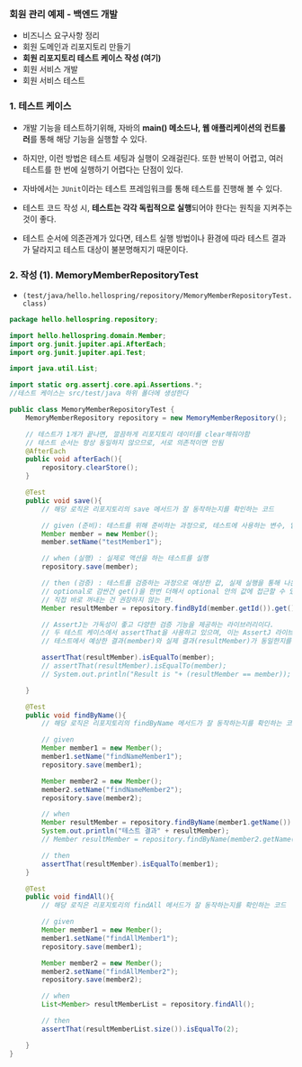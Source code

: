 ### 회원 관리 예제 - 백엔드 개발

- 비즈니스 요구사항 정리
- 회원 도메인과 리포지토리 만들기
- **회원 리포지토리 테스트 케이스 작성 (여기)**
- 회원 서비스 개발
- 회원 서비스 테스트


### 1. 테스트 케이스

- 개발 기능을 테스트하기위해, 자바의 **main() 메소드나, 웹 애플리케이션의 컨트롤러**를 통해 해당 기능을 실행할 수 있다.
- 하지만, 이런 방법은 테스트 세팅과 실행이 오래걸린다. 또한 반복이 어렵고, 여러 테스트를 한 번에 실행하기 어렵다는 단점이 있다.
- 자바에서는 `JUnit`이라는 테스트 프레임워크를 통해 테스트를 진행해 볼 수 있다.

- 테스트 코드 작성 시, **테스트는 각각 독립적으로 실행**되어야 한다는 원칙을 지켜주는 것이 좋다.
- 테스트 순서에 의존관계가 있다면, 테스트 실행 방법이나 환경에 따라 테스트 결과가 달라지고 테스트 대상이 불분명해지기 때문이다.


### 2. 작성 (1). MemoryMemberRepositoryTest

- `(test/java/hello.hellospring/repository/MemoryMemberRepositoryTest.class)`

```java
package hello.hellospring.repository;

import hello.hellospring.domain.Member;
import org.junit.jupiter.api.AfterEach;
import org.junit.jupiter.api.Test;

import java.util.List;

import static org.assertj.core.api.Assertions.*;
//테스트 케이스는 src/test/java 하위 폴더에 생성한다

public class MemoryMemberRepositoryTest {
    MemoryMemberRepository repository = new MemoryMemberRepository();

    // 테스트가 1개가 끝나면, 깔끔하게 리포지토리 데이터를 clear해줘야함
    // 테스트 순서는 항상 동일하지 않으므로, 서로 의존적이면 안됨
    @AfterEach
    public void afterEach(){
        repository.clearStore();
    }

    @Test
    public void save(){
        // 해당 로직은 리포지토리의 save 메서드가 잘 동작하는지를 확인하는 코드

        // given (준비): 테스트를 위해 준비하는 과정으로, 테스트에 사용하는 변수, 입력 값 등을 정의
        Member member = new Member();
        member.setName("testMember1");

        // when (실행) : 실제로 액션을 하는 테스트를 실행
        repository.save(member);

        // then (검증) : 테스트를 검증하는 과정으로 예상한 값, 실제 실행을 통해 나온 값의 비교
        // optional로 감싼건 get()을 한번 더해서 optional 안의 값에 접근할 수 있다.
        // 직접 바로 꺼내는 건 권장하지 않는 편.
        Member resultMember = repository.findById(member.getId()).get();

        // AssertJ는 가독성이 좋고 다양한 검증 기능을 제공하는 라이브러리이다.
        // 두 테스트 케이스에서 assertThat을 사용하고 있으며, 이는 AssertJ 라이브러리의 메서드입니다. assertThat 메서드를 사용하면 테스트 코드가 보다 가독성이 좋아지며, 다양한 검증 메서드를 사용하여 테스트를 보다 쉽게 작성할 수 있습니다.
        // 테스트에서 예상한 결과(member)와 실제 결과(resultMember)가 동일한지를 검증하는 구문

        assertThat(resultMember).isEqualTo(member);
        // assertThat(resultMember).isEqualTo(member);
        // System.out.println("Result is "+ (resultMember == member));

    }

    @Test
    public void findByName(){
        // 해당 로직은 리포지토리의 findByName 메서드가 잘 동작하는지를 확인하는 코드

        // given
        Member member1 = new Member();
        member1.setName("findNameMember1");
        repository.save(member1);

        Member member2 = new Member();
        member2.setName("findNameMember2");
        repository.save(member2);

        // when
        Member resultMember = repository.findByName(member1.getName()).get();
        System.out.println("테스트 결과" + resultMember);
        // Member resultMember = repository.findByName(member2.getName()).get();

        // then
        assertThat(resultMember).isEqualTo(member1);
    }

    @Test
    public void findAll(){
        // 해당 로직은 리포지토리의 findAll 메서드가 잘 동작하는지를 확인하는 코드

        // given
        Member member1 = new Member();
        member1.setName("findAllMember1");
        repository.save(member1);

        Member member2 = new Member();
        member2.setName("findAllMember2");
        repository.save(member2);

        // when
        List<Member> resultMemberList = repository.findAll();

        // then
        assertThat(resultMemberList.size()).isEqualTo(2);

    }
}


```
